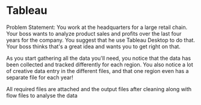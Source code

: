 # Tableau
Problem Statement: You work at the headquarters for a large retail chain. Your boss wants to analyze product sales and profits over the last four years for the company. You suggest that he use Tableau Desktop to do that. Your boss thinks that's a great idea and wants you to get right on that.

As you start gathering all the data you'll need, you notice that the data has been collected and tracked differently for each region. You also notice a lot of creative data entry in the different files, and that one region even has a separate file for each year!

All required files are attached and the output files after cleaning along with flow files to analyse the data
